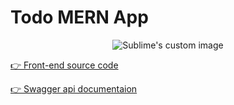 # Todo MERN App

<p align="center">
  <img src="https://github.com/MangeshThakre/todo_app_frontend/blob/master/src/assets/todo.gif" alt="Sublime's custom image"/>
</p>


[👉 Front-end source code ](https://github.com/MangeshThakre/todo_app_frontend)

[👉 Swagger api documentaion](https://todo-node-app.onrender.com/api-docs/)
